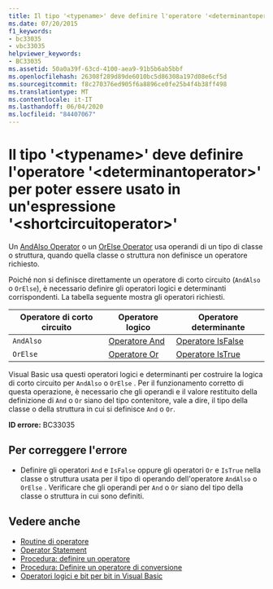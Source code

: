 ```yaml
---
title: Il tipo '<typename>' deve definire l'operatore '<determinantoperator>' per poter essere usato in un'espressione '<shortcircuitoperator>'
ms.date: 07/20/2015
f1_keywords:
- bc33035
- vbc33035
helpviewer_keywords:
- BC33035
ms.assetid: 50a0a39f-63cd-4100-aea9-91b5b6ab5bbf
ms.openlocfilehash: 26308f289d89de6010bc5d86308a197d08e6cf5d
ms.sourcegitcommit: f8c270376ed905f6a8896ce0fe25b4f4b38ff498
ms.translationtype: MT
ms.contentlocale: it-IT
ms.lasthandoff: 06/04/2020
ms.locfileid: "84407067"
---
```

# <a name="type-typename-must-define-operator-determinantoperator-to-be-used-in-a-shortcircuitoperator-expression"></a>Il tipo '\<typename>' deve definire l'operatore '\<determinantoperator>' per poter essere usato in un'espressione '\<shortcircuitoperator>'
Un [AndAlso Operator](../language-reference/operators/andalso-operator.md) o un [OrElse Operator](../language-reference/operators/orelse-operator.md) usa operandi di un tipo di classe o struttura, quando quella classe o struttura non definisce un operatore richiesto.  
  
 Poiché non si definisce direttamente un operatore di corto circuito (`AndAlso` o `OrElse`), è necessario definire gli operatori logici e determinanti corrispondenti. La tabella seguente mostra gli operatori richiesti.  
  
|Operatore di corto circuito|Operatore logico|Operatore determinante|  
|--------------------------------|----------------------|--------------------------|  
|`AndAlso`|[Operatore And](../language-reference/operators/and-operator.md)|[Operatore IsFalse](../language-reference/operators/isfalse-operator.md)|  
|`OrElse`|[Operatore Or](../language-reference/operators/or-operator.md)|[Operatore IsTrue](../language-reference/operators/istrue-operator.md)|  
  
 Visual Basic usa questi operatori logici e determinanti per costruire la logica di corto circuito per `AndAlso` o `OrElse` . Per il funzionamento corretto di questa operazione, è necessario che gli operandi e il valore restituito della definizione di `And` o `Or` siano del tipo contenitore, vale a dire, il tipo della classe o della struttura in cui si definisce `And` o `Or`.  
  
 **ID errore:** BC33035  
  
## <a name="to-correct-this-error"></a>Per correggere l'errore  
  
- Definire gli operatori `And` e `IsFalse` oppure gli operatori `Or` e `IsTrue` nella classe o struttura usata per il tipo di operando dell'operatore `AndAlso` o `OrElse` . Verificare che gli operandi per `And` o `Or` siano del tipo della classe o struttura in cui sono definiti.  
  
## <a name="see-also"></a>Vedere anche

- [Routine di operatore](../programming-guide/language-features/procedures/operator-procedures.md)
- [Operator Statement](../language-reference/statements/operator-statement.md)
- [Procedura: definire un operatore](../programming-guide/language-features/procedures/how-to-define-an-operator.md)
- [Procedura: Definire un operatore di conversione](../programming-guide/language-features/procedures/how-to-define-a-conversion-operator.md)
- [Operatori logici e bit per bit in Visual Basic](../programming-guide/language-features/operators-and-expressions/logical-and-bitwise-operators.md)
